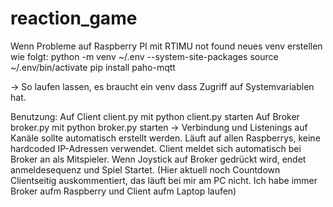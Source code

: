 # reaction_game

Wenn Probleme auf Raspberry PI mit RTIMU not found neues venv erstellen wie folgt:
python -m venv ~/.env --system-site-packages
source ~/.env/bin/activate
pip install paho-mqtt

-> So laufen lassen, es braucht ein venv dass Zugriff auf Systemvariablen hat.

Benutzung:
Auf Client client.py mit python client.py starten
Auf Broker broker.py mit python broker.py starten
-> Verbindung und Listenings auf Kanäle sollte automatisch erstellt werden.
Läuft auf allen Raspberrys, keine hardcoded IP-Adressen verwendet.
Client meldet sich automatisch bei Broker an als Mitspieler. Wenn Joystick auf Broker
gedrückt wird, endet anmeldesequenz und Spiel Startet. (Hier aktuell noch Countdown Clientseitig 
auskommentiert, das läuft bei mir am PC nicht. Ich habe immer Broker aufm Raspberry und Client aufm
Laptop laufen)
